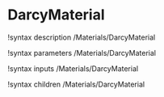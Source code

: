 <!-- MOOSE Documentation Stub: Remove this when content is added. -->

# DarcyMaterial
!syntax description /Materials/DarcyMaterial

!syntax parameters /Materials/DarcyMaterial

!syntax inputs /Materials/DarcyMaterial

!syntax children /Materials/DarcyMaterial
